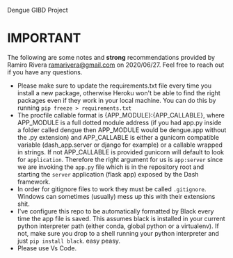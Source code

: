 Dengue GIBD Project

# IMPORTANT

The following are some notes and **strong** recommendations provided by Ramiro Rivera <ramarivera@gmail.com> on 2020/06/27. Feel free to reach out if you have any questions.

- Please make sure to update the requirements.txt file every time you install a new package, otherwise Heroku won't be able to find the right packages even if they work in your local machine. You can do this by running `pip freeze > requirements.txt`
- The procfile callable format is {APP_MODULE}:{APP_CALLABLE}, where APP_MODULE is a full dotted module address (if you had app.py inside a folder called dengue then APP_MODULE would be dengue.app without the .py extension) and APP_CALLABLE is either a gunicorn compatible variable (dash_app.server or django for example) or a callable wrapped in strings. If not APP_CALLABLE is provided gunicorn will default to look for `application`. Therefore the right argument for us is `app:server` since we are invoking the `app.py` file which is in the repository root and starting the `server` application (flask app) exposed by the Dash framework.
- In order for gitignore files to work they must be called `.gitignore`. Windows can sometimes (usually) mess up this with their extensions shit.
- I've configure this repo to be automatically formatted by Black every time the app file is saved. This assumes black is installed in your current python interpreter path (either conda, global python or a virtualenv). If not, make sure you drop to a shell running your python interpreter and just `pip install black`. easy peasy.
- Please use Vs Code.
